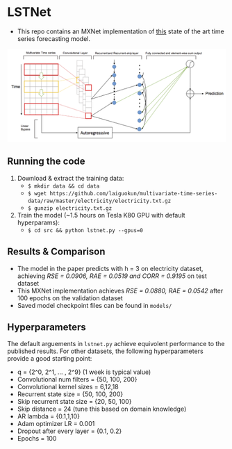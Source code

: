 # LSTNet

- This repo contains an MXNet implementation of [this](https://arxiv.org/pdf/1703.07015.pdf) state of the art time series forecasting model.

![](./docs/model_architecture.png)

## Running the code

1. Download & extract the training data: 
    - `$ mkdir data && cd data`
    - `$ wget https://github.com/laiguokun/multivariate-time-series-data/raw/master/electricity/electricity.txt.gz`
    - `$ gunzip electricity.txt.gz`
2. Train the model (~1.5 hours on Tesla K80 GPU with default hyperparams):
    - `$ cd src && python lstnet.py --gpus=0`

## Results & Comparison

- The model in the paper predicts with h = 3 on electricity dataset, achieving *RSE = 0.0906, RAE = 0.0519 and CORR = 0.9195* on test dataset
- This MXNet implementation achieves *RSE = 0.0880, RAE = 0.0542* after 100 epochs on the validation dataset
- Saved model checkpoint files can be found in `models/`

## Hyperparameters

The default arguements in `lstnet.py` achieve equivolent performance to the published results. For other datasets, the following hyperparameters provide a good starting point:

- q = {2^0, 2^1, ... , 2^9} (1 week is typical value)
- Convolutional num filters  = {50, 100, 200}
- Convolutional kernel sizes = 6,12,18
- Recurrent state size = {50, 100, 200}
- Skip recurrent state size = {20, 50, 100}
- Skip distance = 24 (tune this based on domain knowledge)
- AR lambda = {0.1,1,10}
- Adam optimizer LR = 0.001
- Dropout after every layer =  {0.1, 0.2}
- Epochs = 100
